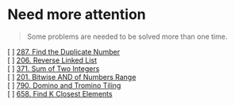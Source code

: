 # Need more attention

> Some problems are needed to be solved more than one time.

[ ] [287. Find the Duplicate Number](https://leetcode.com/problems/find-the-duplicate-number/)  
[ ] [206. Reverse Linked List](https://leetcode.com/problems/reverse-linked-list/)  
[ ] [371. Sum of Two Integers](https://leetcode.com/problems/sum-of-two-integers/)  
[ ] [201. Bitwise AND of Numbers Range](https://leetcode.com/problems/bitwise-and-of-numbers-range/)  
[ ] [790. Domino and Tromino Tiling](https://leetcode.com/problems/domino-and-tromino-tiling/)  
[ ] [658. Find K Closest Elements](https://leetcode.com/problems/find-k-closest-elements/)  
